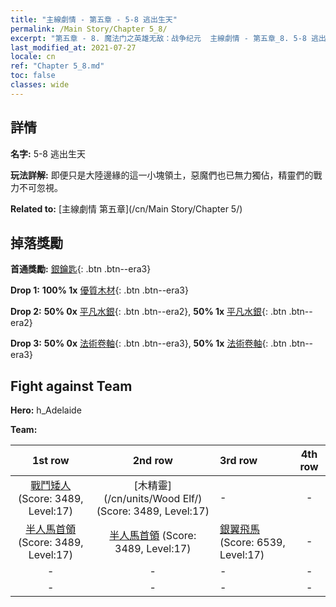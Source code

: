 ```yaml
---
title: "主線劇情 - 第五章 - 5-8 逃出生天"
permalink: /Main Story/Chapter 5_8/
excerpt: "第五章 - 8. 魔法门之英雄无敌：战争纪元  主線劇情 - 第五章_8. 5-8 逃出生天"
last_modified_at: 2021-07-27
locale: cn
ref: "Chapter 5_8.md"
toc: false
classes: wide
---
```


## 詳情

 **名字:** 5-8 逃出生天

 **玩法詳解:** 即便只是大陸邊緣的這一小塊領土，惡魔們也已無力獨佔，精靈們的戰力不可忽視。

 **Related to:** [主線劇情 第五章](/cn/Main Story/Chapter 5/)

## 掉落獎勵

 **首通獎勵:** [銀鑰匙](/cn/Items/con_693/){: .btn .btn--era3}

 **Drop 1:** **100% 1x** [優質木材](/cn/Items/mat_13/){: .btn .btn--era3}

 **Drop 2:** **50% 0x** [平凡水銀](/cn/Items/mat_8/){: .btn .btn--era2}, **50% 1x** [平凡水銀](/cn/Items/mat_8/){: .btn .btn--era2}

 **Drop 3:** **50% 0x** [法術卷軸](/cn/Items/con_694/){: .btn .btn--era3}, **50% 1x** [法術卷軸](/cn/Items/con_694/){: .btn .btn--era3}


## Fight against Team
 **Hero:** h_Adelaide

 **Team:**


  | 1st row | 2nd row | 3rd row | 4th row |
  |:----:|:----:|:----|:----:|
  | [戰鬥矮人](/cn/units/Dwarf/) (Score: 3489, Level:17)  | [木精靈](/cn/units/Wood Elf/) (Score: 3489, Level:17)  | - | - |
  | [半人馬首領](/cn/units/Centaur/) (Score: 3489, Level:17)  | [半人馬首領](/cn/units/Centaur/) (Score: 3489, Level:17)  | [銀翼飛馬](/cn/units/Pegasus/) (Score: 6539, Level:17)  | - |
  | - | - | - | - |
  | - | - | - | - |


